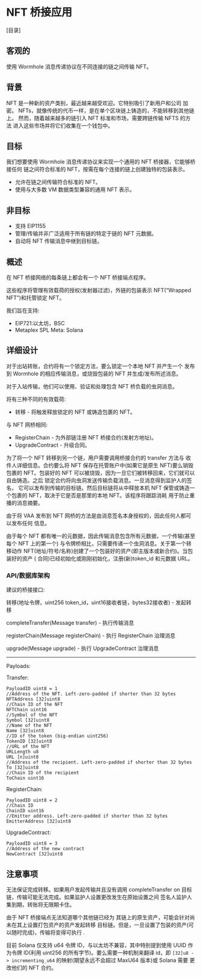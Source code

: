 # NFT 桥接应用

[目录]

## 客观的

使用 Wormhole 消息传递协议在不同连接的链之间传输 NFT。

## 背景

NFT 是一种新的资产类别，最近越来越受欢迎。它特别吸引了新用户和公司
加密。 NFTs，就像传统的代币一样，是在单个区块链上铸造的，不能转移到其他链上。
然而，随着越来越多的链引入 NFT 标准和市场，需要跨链传输 NFTS 的方法
进入这些市场并将它们收集在一个钱包中。

## 目标

我们想要使用 Wormhole 消息传递协议来实现一个通用的 NFT 桥接器，它能够桥接任何
链之间符合标准的 NFT，按需在每个连接的链上创建独特的包装表示。

* 允许在链之间传输符合标准的 NFT。
* 使用与大多数 VM 数据类型兼容的通用 NFT 表示。

## 非目标

* 支持 EIP1155
* 管理/传输并非广泛适用于所有链的特定于链的 NFT 元数据。
* 自动将 NFT 传输消息中继到目标链。

## 概述

在 NFT 桥接网络的每条链上都会有一个 NFT 桥接端点程序。

这些程序将管理有效载荷的授权(发射器过滤)，外链的包装表示
NFT(“Wrapped NFT”)和托管锁定 NFT。

我们旨在支持:

- EIP721:以太坊，BSC
- Metaplex SPL Meta: Solana

## 详细设计

对于出站转账，合约将有一个锁定方法，要么锁定一个本地 NFT 并产生一个
发布到 Wormhole 的相应传输消息，或烧毁包装的 NFT 并生成/发布所述消息。

对于入站传输，他们可以使用、验证和处理包含 NFT 桥负载的虫洞消息。

将有三种不同的有效载荷:

* 转移 - 将触发释放锁定的 NFT 或铸造包裹的 NFT。

与 NFT 网桥相同:

* RegisterChain - 为外部链注册 NFT 桥接合约(发射方地址)。
* UpgradeContract - 升级合同。

为了将一个 NFT 转移到另一个链，用户需要调用桥接合约的 transfer 方法与
收件人详细信息。合约要么将 NFT 保存在托管账户中(如果它是原生 NFT)要么销毁
包裹的 NFT。包装好的 NFT 可以被烧毁，因为一旦它们被转移回来，它们就可以自由铸造。之后
锁定合约将向虫洞发送传输负载消息。一旦消息得到监护人的签名，
它可以发布到传输的目标链。然后目标链将从中释放本机 NFT
保管或铸造一个包裹的 NFT，取决于它是否是那里的本地 NFT。该程序将跟踪消耗
用于防止重播的消息摘要。

由于将 VAA 发布到 NFT 网桥的方法是由消息签名本身授权的，因此任何人都可以发布任何
信息。

由于每个 NFT 都有唯一的元数据，因此传输消息包含所有元数据，一个传输(甚至每个 NFT 上的第一个)
与令牌桥相比，只需要传递一个虫洞消息。关于第一个转移动作
NFT(地址/符号/名称)创建了一个包装好的资产(即主版本或新合约)。当包装好的资产 (
合同)已经初始化或刚刚初始化，注册(新)token_id 和元数据 URL。

### API/数据库架构

建议的桥接接口:

转移(地址令牌，uint256 token_id，uint16接收者链，bytes32接收者) - 发起转移

completeTransfer(Message transfer) - 执行传输消息

registerChain(Message registerChain) - 执行 RegisterChain 治理消息

upgrade(Message upgrade) - 执行 UpgradeContract 治理消息

---
Payloads:

Transfer:

```
PayloadID uint8 = 1
//Address of the NFT. Left-zero-padded if shorter than 32 bytes
NFTAddress [32]uint8
//Chain ID of the NFT
NFTChain uint16
//Symbol of the NFT
Symbol [32]uint8
//Name of the NFT
Name [32]uint8
//ID of the token (big-endian uint256)
TokenID [32]uint8
//URL of the NFT
URLLength u8
URL [n]uint8
//Address of the recipient. Left-zero-padded if shorter than 32 bytes
To [32]uint8
//Chain ID of the recipient
ToChain uint16
```

RegisterChain:

```
PayloadID uint8 = 2
//Chain ID
ChainID uint16
//Emitter address. Left-zero-padded if shorter than 32 bytes
EmitterAddress [32]uint8
```

UpgradeContract:

```
PayloadID uint8 = 3
//Address of the new contract
NewContract [32]uint8
```

## 注意事项

无法保证完成转移。如果用户发起传输并且没有调用 completeTransfer on
目标链，传输可能无法完成。如果监护人设置更改发生在原始设置之间
签名人监护人集到期，转账将无限期卡住。

由于 NFT 桥接端点无法知道哪个其他链已经为
其链上的原生资产，可能会针对尚未在其上设置打包资产的资产发起转移
目标链。但是，一旦设置了包装的资产(可以随时完成)，传输将变得可执行
.

目前 Solana 仅支持 u64 令牌 ID，与以太坊不兼容，其中特别提到使用
UUID 作为令牌 ID(利用 uint256 的所有字节)。要么需要一种机制来翻译 id，即
`[32]u8 -> incrementing_u64` 的映射(期望永远不会超过 MaxU64 版本)或 Solana 需要
更改他们的 NFT 合约。